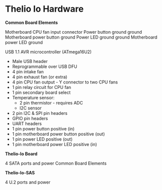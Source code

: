 # Thelio Io Hardware

**Common Board Elements**

Motherboard CPU fan input connector
Power button ground ground
Motherboard power button ground
Power LED ground ground
Motherboard power LED ground

USB 1.1 AVR microcontroller (ATmega16U2)
- Male USB header
- Reprogrammable over USB DFU
- 4 pin intake fan
- 4 pin exhaust fan (or extra)
- 4 pin CPU fan output - Y connector to two CPU fans
- 1 pin relay circuit for CPU fan
- 1 pin secondary board select
- Temperature sensor:
    - 2 pin thermistor - requires ADC
    - I2C sensor
- 2 pin I2C & SPI pin headers
- GPIO pin headers
- UART headers
- 1 pin power button positive (in)
- 1 pin motherboard power button positive (out)
- 1 pin power LED positive (out)
- 1 pin motherboard power LED positive (in)

**Thelio-Io Board**

4 SATA ports and power
Common Board Elements

**Thelio-Io-SAS**

4 U.2 ports and power
